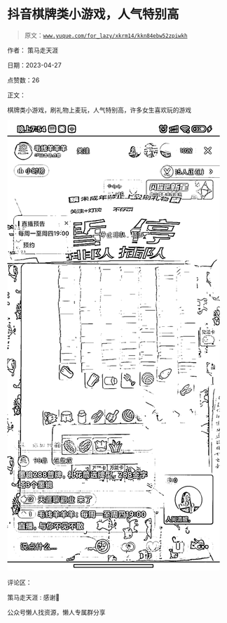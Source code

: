 # 抖音棋牌类小游戏，人气特别高

> 原文：[`www.yuque.com/for_lazy/xkrm14/kkn84ebw52zpiwkh`](https://www.yuque.com/for_lazy/xkrm14/kkn84ebw52zpiwkh)

作者： 策马走天涯

日期：2023-04-27

点赞数：26

正文：

棋牌类小游戏，刷礼物上麦玩，人气特别高，许多女生喜欢玩的游戏

![](img/902f3eedb62f4e325f3a0b0e810c5a5f.png)

评论区：

策马走天涯 : 感谢🙏

公众号懒人找资源，懒人专属群分享

